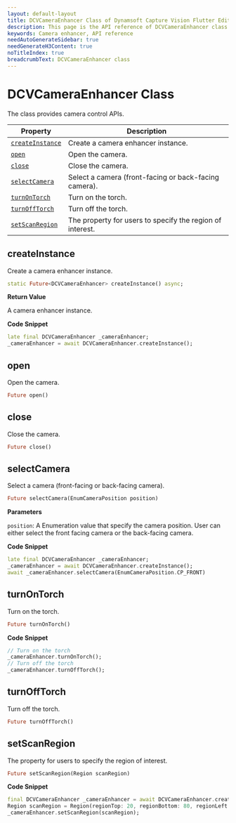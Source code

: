 ```yaml
---
layout: default-layout
title: DCVCameraEnhancer Class of Dynamsoft Capture Vision Flutter Edition
description: This page is the API reference of DCVCameraEnhancer class
keywords: Camera enhancer, API reference
needAutoGenerateSidebar: true
needGenerateH3Content: true
noTitleIndex: true
breadcrumbText: DCVCameraEnhancer class
---
```


# DCVCameraEnhancer Class

The class provides camera control APIs.

| Property | Description |
| -------- | ----------- |
| [`createInstance`](#createinstance) | Create a camera enhancer instance. |
| [`open`](#open) | Open the camera. |
| [`close`](#close) | Close the camera. |
| [`selectCamera`](#selectcamera) | Select a camera (front-facing or back-facing camera). |
| [`turnOnTorch`](#turnofftorch) | Turn on the torch. |
| [`turnOffTorch`](#turnofftorch) | Turn off the torch. |
| [`setScanRegion`](#setscanregion) | The property for users to specify the region of interest. |

## createInstance

Create a camera enhancer instance.

```dart
static Future<DCVCameraEnhancer> createInstance() async;
```

**Return Value**

A camera enhancer instance.

**Code Snippet**

```dart
late final DCVCameraEnhancer _cameraEnhancer;
_cameraEnhancer = await DCVCameraEnhancer.createInstance();
```

## open

Open the camera.

```dart
Future open()
```

## close

Close the camera.

```dart
Future close()
```

## selectCamera

Select a camera (front-facing or back-facing camera).

```dart
Future selectCamera(EnumCameraPosition position)
```

**Parameters**

`position`: A Enumeration value that specify the camera position. User can either select the front facing camera or the back-facing camera.

**Code Snippet**

```dart
late final DCVCameraEnhancer _cameraEnhancer;
_cameraEnhancer = await DCVCameraEnhancer.createInstance();
await _cameraEnhancer.selectCamera(EnumCameraPosition.CP_FRONT)
```

## turnOnTorch

Turn on the torch.

```dart
Future turnOnTorch()
```

**Code Snippet**

```dart
// Turn on the torch
_cameraEnhancer.turnOnTorch();
// Turn off the torch
_cameraEnhancer.turnOffTorch();
```

## turnOffTorch

Turn off the torch.

```dart
Future turnOffTorch()
```

## setScanRegion

The property for users to specify the region of interest.

```dart
Future setScanRegion(Region scanRegion)
```

**Code Snippet**

```dart
final DCVCameraEnhancer _cameraEnhancer = await DCVCameraEnhancer.createInstance();
Region scanRegion = Region(regionTop: 20, regionBottom: 80, regionLeft: 20, regionRight: 80, regionMeasuredByPercentage: true);
_cameraEnhancer.setScanRegion(scanRegion);
```
